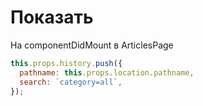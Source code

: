 # Показать

На componentDidMount в ArticlesPage

```js
this.props.history.push({
  pathname: this.props.location.pathname,
  search: `category=all`,
});
```
